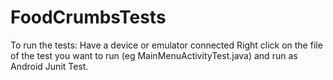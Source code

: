 FoodCrumbsTests
===============
To run the tests:
Have a device or emulator connected
Right click on the file of the test you want to run (eg MainMenuActivityTest.java) and run as Android Junit Test.
